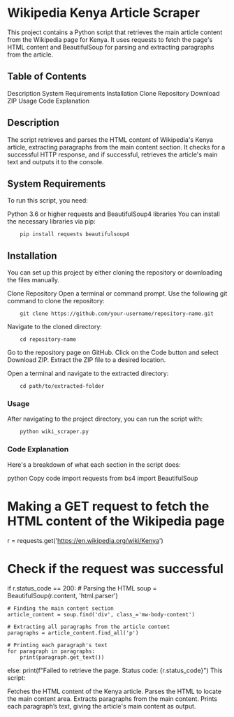 # Wikipedia Kenya Article Scraper
This project contains a Python script that retrieves the main article content from the Wikipedia page for Kenya. It uses requests to fetch the page's HTML content and BeautifulSoup for parsing and extracting paragraphs from the article.

## Table of Contents

Description
System Requirements
Installation
Clone Repository
Download ZIP
Usage
Code Explanation

## Description
The script retrieves and parses the HTML content of Wikipedia's Kenya article, extracting paragraphs from the main content section. It checks for a successful HTTP response, and if successful, retrieves the article's main text and outputs it to the console.

## System Requirements
To run this script, you need:

Python 3.6 or higher
requests and BeautifulSoup4 libraries
You can install the necessary libraries via pip:

        pip install requests beautifulsoup4


## Installation
You can set up this project by either cloning the repository or downloading the files manually.

Clone Repository
Open a terminal or command prompt.
Use the following git command to clone the repository:


        git clone https://github.com/your-username/repository-name.git
Navigate to the cloned directory:


        cd repository-name


Go to the repository page on GitHub.
Click on the Code button and select Download ZIP.
Extract the ZIP file to a desired location.

Open a terminal and navigate to the extracted directory:


        cd path/to/extracted-folder


### Usage

After navigating to the project directory, you can run the script with:

        python wiki_scraper.py

### Code Explanation


Here's a breakdown of what each section in the script does:

python
Copy code
import requests
from bs4 import BeautifulSoup

# Making a GET request to fetch the HTML content of the Wikipedia page
r = requests.get('https://en.wikipedia.org/wiki/Kenya')

# Check if the request was successful
if r.status_code == 200:
    # Parsing the HTML
    soup = BeautifulSoup(r.content, 'html.parser')
    
    # Finding the main content section
    article_content = soup.find('div', class_='mw-body-content')
    
    # Extracting all paragraphs from the article content
    paragraphs = article_content.find_all('p')
    
    # Printing each paragraph's text
    for paragraph in paragraphs:
        print(paragraph.get_text())
else:
    print(f"Failed to retrieve the page. Status code: {r.status_code}")
This script:

Fetches the HTML content of the Kenya article.
Parses the HTML to locate the main content area.
Extracts paragraphs from the main content.
Prints each paragraph’s text, giving the article's main content as output.
